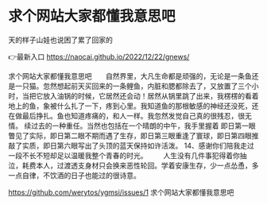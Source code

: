 # 求个网站大家都懂我意思吧
天的样子山娃也说困了累了回家的

👉最新入口 https://naocai.github.io/2022/12/22/gnews/

求个网站大家都懂我意思吧　　自然界里，大凡生命都是顽强的，无论是一条鱼还是一只猫。忽然想起前天买回来的一条鲤鱼，内脏和腮都除去了，又放置了三个小时，当把它放入油锅的时候，它居然还会动！居然从锅里跳了出来，我楞楞的看着地上的鱼，象被什么扎了一下，疼到心里。我知道鱼的那根敏感的神经还没死，还在做最后挣扎。鱼也知道疼痛的，和人一样。我忽然发觉自己真的很残忍，很无情。
续过去的一种重任。当然也包括在一个晴朗的中午，我手里握着
即日第一眼瞥见了实际，即日第二眼不期而遇了生存，即日第三眼重逢了寰球，即日第四眼推敲了实质，即日第六眼写出了头顶的蓝天保持如许活泼。
	14、感谢你们陪我走过一段不长不短却足以温暖我整个青春的时光。
　　人生没有几件事犯得着你抽泣，耗费本人，过渡透支身材只会换来恶性轮回。学着安康生存，少一点怂恿，多一点自律，不饮酒的日子也能过的很诗意。

https://github.com/werytos/ygmsi/issues/1
求个网站大家都懂我意思吧
